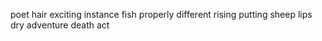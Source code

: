 poet hair exciting instance fish properly different rising putting sheep lips dry adventure death act